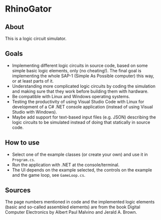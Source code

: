 # RhinoGator

## About
This is a logic circuit simulator.

## Goals
- Implementing different logic circuits in source code, based on some simple basic logic elements, only (no cheating!). The final goal is implementing the whole SAP-1 (Simple As Possible computer) this way, or at least parts of it.
- Understanding more complicated logic circuits by coding the simulation and making sure that they work before building them with hardware.
- Be compatible with Linux and Windows operating systems.
- Testing the productivity of using Visual Studio Code with Linux for development of a C# .NET console application (instead of using Visual Studio with Windows).
- Maybe add support for text-based input files (e.g. JSON) describing the logic circuits to be simulated instead of doing that statically in source code.

## How to use
- Select one of the example classes (or create your own) and use it in `Program.cs`.
- Run the application with .NET at the console/terminal.
- The UI depends on the example selected, the controls on the example and the game loop, see `GameLoop.cs`.

## Sources

The page numbers mentioned in code and the implemented logic elements (basic and so-called assembled elements) are from the book Digital Computer Electronics by Albert Paul Malvino and Jerald A. Brown.
